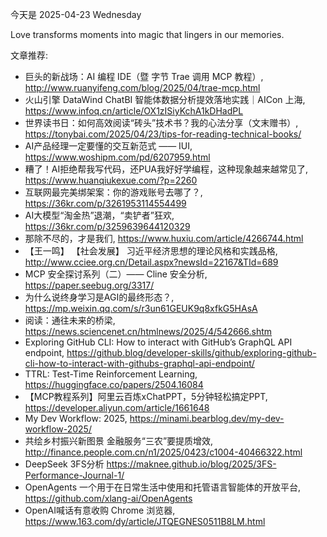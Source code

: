今天是 2025-04-23 Wednesday

Love transforms moments into magic that lingers in our memories.

文章推荐:
- 巨头的新战场：AI 编程 IDE（暨 字节 Trae 调用 MCP 教程）, http://www.ruanyifeng.com/blog/2025/04/trae-mcp.html
- 火山引擎 DataWind ChatBI 智能体数据分析提效落地实践｜AICon 上海, https://www.infoq.cn/article/OX1zISiyKchA1kDHadPL
- 世界读书日：如何高效阅读“砖头”技术书？我的心法分享（文末赠书）, https://tonybai.com/2025/04/23/tips-for-reading-technical-books/
- AI产品经理一定要懂的交互新范式 —— IUI, https://www.woshipm.com/pd/6207959.html
- 糟了！AI拒绝帮我写代码，还PUA我好好学编程，这种现象越来越常见了, https://www.huanqiukexue.com/?p=2260
- 互联网最完美绑架案：你的游戏账号去哪了？, https://36kr.com/p/3261953114554499
- AI大模型“淘金热”退潮，“卖铲者”狂欢, https://36kr.com/p/3259639644120329
- 那除不尽的，才是我们, https://www.huxiu.com/article/4266744.html
- 【王一鸣】 【社会发展】 习近平经济思想的理论风格和实践品格, http://www.cciee.org.cn/Detail.aspx?newsId=22167&TId=689
- MCP 安全探讨系列（二）—— Cline 安全分析, https://paper.seebug.org/3317/
- 为什么说终身学习是AGI的最终形态？, https://mp.weixin.qq.com/s/r3un61GEUK9q8xfkG5HAsA
- 阅读：通往未来的桥梁, https://news.sciencenet.cn/htmlnews/2025/4/542666.shtm
- Exploring GitHub CLI: How to interact with GitHub’s GraphQL API endpoint, https://github.blog/developer-skills/github/exploring-github-cli-how-to-interact-with-githubs-graphql-api-endpoint/
- TTRL: Test-Time Reinforcement Learning, https://huggingface.co/papers/2504.16084
- 【MCP教程系列】阿里云百炼xChatPPT，5分钟轻松搞定PPT, https://developer.aliyun.com/article/1661648
- My Dev Workflow: 2025, https://minami.bearblog.dev/my-dev-workflow-2025/
- 共绘乡村振兴新图景 金融服务“三农”要提质增效, http://finance.people.com.cn/n1/2025/0423/c1004-40466322.html
- DeepSeek 3FS分析 https://maknee.github.io/blog/2025/3FS-Performance-Journal-1/
- OpenAgents 一个用于在日常生活中使用和托管语言智能体的开放平台, https://github.com/xlang-ai/OpenAgents 
- OpenAI喊话有意收购 Chrome 浏览器, https://www.163.com/dy/article/JTQEGNES0511B8LM.html
